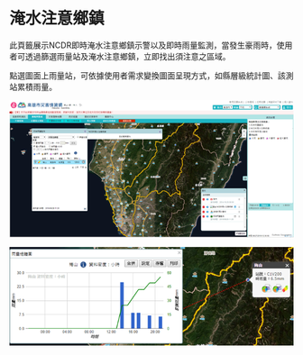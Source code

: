 # 淹水注意鄉鎮

 此頁籤展示NCDR即時淹水注意鄉鎮示警以及即時雨量監測，當發生豪雨時，使用者可透過篩選雨量站及淹水注意鄉鎮，立即找出須注意之區域。

 點選圖面上雨量站，可依據使用者需求變換圖面呈現方式，如縣層級統計圖、該測站累積雨量。

![1568259835074](assets/1568259835074.png)

![1568259844955](assets/1568259844955.png)
